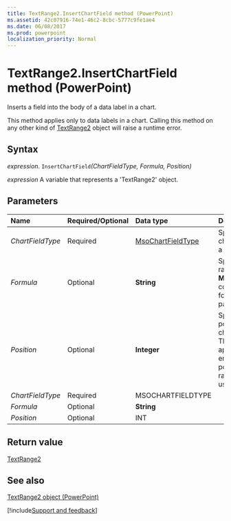 ```yaml
---
title: TextRange2.InsertChartField method (PowerPoint)
ms.assetid: 42c07916-74e1-46c2-8cbc-5777c9fe1ae4
ms.date: 06/08/2017
ms.prod: powerpoint
localization_priority: Normal
---
```



# TextRange2.InsertChartField method (PowerPoint)

Inserts a field into the body of a data label in a chart. 

This method applies only to data labels in a chart. Calling this method on any other kind of [TextRange2](Office.TextRange2.md) object will raise a runtime error.

## Syntax

_expression_. `InsertChartField`_(ChartFieldType,_ _Formula,_ _Position)_

 _expression_ A variable that represents a 'TextRange2' object.


## Parameters



|Name|Required/Optional|Data type|Description|
|:-----|:-----|:-----|:-----|
| _ChartFieldType_|Required|[MsoChartFieldType](overview/Library-Reference/msochartfieldtype-enumeration-office.md)|Specifies the type of chart field to insert into a data label.|
| _Formula_|Optional|**String**|Specifies a cell (or range) if the  **MsoChartFieldFormula** constant is passed in for the _ChartFieldType_ parameter.|
| _Position_|Optional|**Integer**|Specifies the character position where the chart field is inserted. The default is to append the field to the end of the text. If the position value is out of range, the default is used.|
| _ChartFieldType_|Required|MSOCHARTFIELDTYPE||
| _Formula_|Optional|**String**||
| _Position_|Optional|INT||


## Return value

[TextRange2](Office.TextRange2.md)


## See also


[TextRange2 object (PowerPoint)](PowerPoint.textrange2.md)

[!include[Support and feedback](~/includes/feedback-boilerplate.md)]